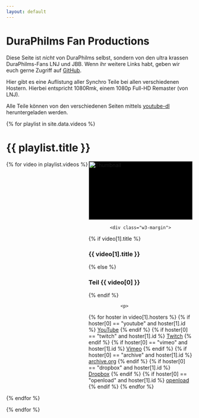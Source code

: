 ```yaml
---
layout: default
---
```


DuraPhilms Fan Productions
==========================

Diese Seite ist *nicht* von DuraPhilms selbst, sondern von den ultra krassen
DuraPhilms-Fans LNJ und JBB. Wenn ihr weitere Links habt, geben wir euch gerne
Zugriff auf [GitHub](https://github.com/duraphilms/duraphilms.github.io).

Hier gibt es eine Auflistung aller Synchro Teile bei allen verschiedenen Hostern.
Hierbei entspricht 1080Rmk, einem 1080p Full-HD Remaster (von LNJ).

Alle Teile können von den verschiedenen Seiten mittels
[youtube-dl](https://ytdl-org.github.io/youtube-dl/index.html) heruntergeladen werden.


{% for playlist in site.data.videos %}
# {{ playlist.title }}

<div style="display: grid; grid-auto-flow: column; overflow-x: scroll;">
{% for video in playlist.videos %}
    <div class="w3-padding">
        <div class="w3-card" style="height: 100%; width: 20em;">
            <div class="w3-display-container" style="width: 100%; height: 11.3em; background: #000000;">
                <img class="w3-display-middle" style="width: 100%;" alt="Thumbnail" src="/thumbs/{{ playlist.name }}_{{ video[0] }}.jpg">
            </div>

            <div class="w3-margin">
{% if video[1].title %}
                <h3>{{ video[1].title }}</h3>
{% else %}
                <h3>Teil {{ video[0] }}</h3>
{% endif %}

                <p>
{% for hoster in video[1].hosters %}
{% if hoster[0] == "youtube" and hoster[1].id %}
                    <a target="_blank" href="https://youtube.com/watch?v={{ hoster[1].id }}">YouTube</a>
{% endif %}
{% if hoster[0] == "twitch" and hoster[1].id %}
                    <a target="_blank" href="https://www.twitch.tv/videos/{{ hoster[1].id }}">Twitch</a>
{% endif %}
{% if hoster[0] == "vimeo" and hoster[1].id %}
                    <a target="_blank" href="https://vimeo.com/{{ hoster[1].id }}">Vimeo</a>
{% endif %}
{% if hoster[0] == "archive" and hoster[1].id %}
                    <a target="_blank" href="https://archive.org/download/{{ hoster[1].id }}">archive.org</a>
{% endif %}
{% if hoster[0] == "dropbox" and hoster[1].id %}
                    <a target="_blank" href="https://dl.dropboxusercontent.com/s/{{ hoster[1].id }}">Dropbox</a>
{% endif %}
{% if hoster[0] == "openload" and hoster[1].id %}
                    <a target="_blank" href="https://openload.co/embed/{{ hoster[1].id }}">openload</a>
{% endif %}
{% endfor %}
                </p>
            </div>
        </div>
    </div>
{% endfor %}
</div>
{% endfor %}


